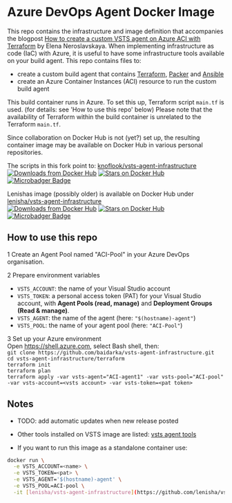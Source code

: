 # Azure DevOps Agent Docker Image

This repo contains the infrastructure and image definition that accompanies the blogpost [How to create a custom VSTS agent on Azure ACI with Terraform](https://cloudblogs.microsoft.com/opensource/2018/05/22/how-to-create-vsts-agent-azure-aci-terraform/) by Elena Neroslavskaya.
When implementing infrastructure as code (IaC) with Azure, it is useful to have some infrastructure tools available on your build agent. This repo contains files to:
- create a custom build agent that contains [Terraform](https://www.terraform.io/), [Packer](https://www.packer.io/) and [Ansible](https://www.ansible.com/)
- create an Azure Container Instances (ACI) resource to run the custom build agent

This build container runs in Azure. To set this up, Terraform script `main.tf` is used. (for details: see 'How to use this repo' below)
Please note that the availability of Terraform within the build container is unrelated to the Terraform `main.tf`.

Since collaboration on Docker Hub is not (yet?) set up, the resulting container image may be available on Docker Hub in various personal repositories.

The scripts in this fork point to: [knoflook/vsts-agent-infrastructure](https://cloud.docker.com/repository/docker/knoflook/vsts-agent-infrastructure)  
[![Downloads from Docker Hub](https://img.shields.io/docker/pulls/knoflook/vsts-agent-infrastructure.svg)](https://registry.hub.docker.com/u/knoflook/vsts-agent-infrastructure)
[![Stars on Docker Hub](https://img.shields.io/docker/stars/knoflook/vsts-agent-infrastructure.svg)](https://registry.hub.docker.com/u/knoflook/vsts-agent-infrastructure) [![Microbadger Badge](https://images.microbadger.com/badges/image/knoflook/vsts-agent-infrastructure.svg)](https://microbadger.com/images/knoflook/vsts-agent-infrastructure "knoflook based image")

Lenishas image (possibly older) is available on Docker Hub under [lenisha/vsts-agent-infrastructure](https://hub.docker.com/r/lenisha/vsts-agent-infrastructure)  
[![Downloads from Docker Hub](https://img.shields.io/docker/pulls/lenisha/vsts-agent-infrastructure.svg)](https://registry.hub.docker.com/u/lenisha/vsts-agent-infrastructure)
[![Stars on Docker Hub](https://img.shields.io/docker/stars/lenisha/vsts-agent-infrastructure.svg)](https://registry.hub.docker.com/u/lenisha/vsts-agent-infrastructure) [![Microbadger Badge](https://images.microbadger.com/badges/image/lenisha/vsts-agent-infrastructure.svg)](https://microbadger.com/images/lenisha/vsts-agent-infrastructure "Get your own image badge on microbadger.com")

## How to use this repo

1 Create an Agent Pool named "ACI-Pool" in your Azure DevOps organisation.

2 Prepare environment variables

- `VSTS_ACCOUNT`: the name of your Visual Studio account
- `VSTS_TOKEN`: a personal access token (PAT) for your Visual Studio account, with **Agent Pools (read, manage)** and **Deployment Groups (Read & manage)**.
- `VSTS_AGENT`: the name of the agent (here: `"$(hostname)-agent"`)
- `VSTS_POOL`: the name of your agent pool (here: `"ACI-Pool"`)

3 Set up your Azure environment  
Open <https://shell.azure.com>, select Bash shell, then:  
`git clone https://github.com/baidarka/vsts-agent-infrastructure.git`  
`cd vsts-agent-infrastructure/terraform`  
`terraform init`  
`terraform plan`  
`terraform apply -var vsts-agent="ACI-agent1" -var vsts-pool="ACI-pool" -var vsts-account=<vsts account> -var vsts-token=<pat token>`

## Notes

- TODO: add automatic updates when new release posted

- Other tools installed on VSTS image are listed:
[vsts agent tools](https://github.com/Microsoft/vsts-agent-docker/blob/6689c2bd45304ec56d2628f393355b52a451453e/README.md#standard-images)

- If you want to run this image as a standalone container use:

```BASH
docker run \
  -e VSTS_ACCOUNT=<name> \
  -e VSTS_TOKEN=<pat> \
  -e VSTS_AGENT='$(hostname)-agent' \
  -e VSTS_POOL=ACI-pool \
  -it [lenisha/vsts-agent-infrastructure](https://github.com/lenisha/vsts-agent-infrastructure)
```